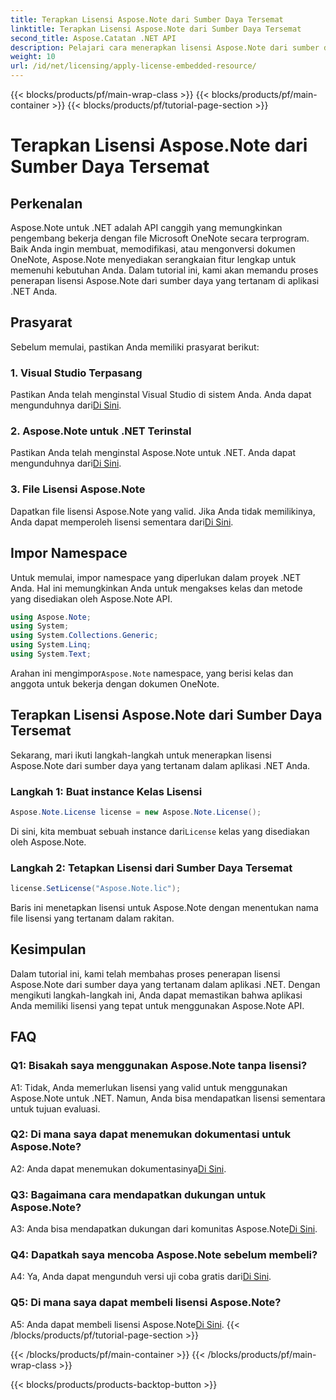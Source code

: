 ```yaml
---
title: Terapkan Lisensi Aspose.Note dari Sumber Daya Tersemat
linktitle: Terapkan Lisensi Aspose.Note dari Sumber Daya Tersemat
second_title: Aspose.Catatan .NET API
description: Pelajari cara menerapkan lisensi Aspose.Note dari sumber daya yang tertanam di aplikasi .NET Anda. Ikuti panduan langkah demi langkah kami untuk integrasi yang lancar.
weight: 10
url: /id/net/licensing/apply-license-embedded-resource/
---
```


{{< blocks/products/pf/main-wrap-class >}}
{{< blocks/products/pf/main-container >}}
{{< blocks/products/pf/tutorial-page-section >}}

# Terapkan Lisensi Aspose.Note dari Sumber Daya Tersemat

## Perkenalan

Aspose.Note untuk .NET adalah API canggih yang memungkinkan pengembang bekerja dengan file Microsoft OneNote secara terprogram. Baik Anda ingin membuat, memodifikasi, atau mengonversi dokumen OneNote, Aspose.Note menyediakan serangkaian fitur lengkap untuk memenuhi kebutuhan Anda. Dalam tutorial ini, kami akan memandu proses penerapan lisensi Aspose.Note dari sumber daya yang tertanam di aplikasi .NET Anda.

## Prasyarat

Sebelum memulai, pastikan Anda memiliki prasyarat berikut:

### 1. Visual Studio Terpasang

Pastikan Anda telah menginstal Visual Studio di sistem Anda. Anda dapat mengunduhnya dari[Di Sini](https://visualstudio.microsoft.com/).

### 2. Aspose.Note untuk .NET Terinstal

 Pastikan Anda telah menginstal Aspose.Note untuk .NET. Anda dapat mengunduhnya dari[Di Sini](https://releases.aspose.com/note/net/).

### 3. File Lisensi Aspose.Note

 Dapatkan file lisensi Aspose.Note yang valid. Jika Anda tidak memilikinya, Anda dapat memperoleh lisensi sementara dari[Di Sini](https://purchase.aspose.com/temporary-license/).

## Impor Namespace

Untuk memulai, impor namespace yang diperlukan dalam proyek .NET Anda. Hal ini memungkinkan Anda untuk mengakses kelas dan metode yang disediakan oleh Aspose.Note API.

```csharp
using Aspose.Note;
using System;
using System.Collections.Generic;
using System.Linq;
using System.Text;
```

 Arahan ini mengimpor`Aspose.Note` namespace, yang berisi kelas dan anggota untuk bekerja dengan dokumen OneNote.

## Terapkan Lisensi Aspose.Note dari Sumber Daya Tersemat

Sekarang, mari ikuti langkah-langkah untuk menerapkan lisensi Aspose.Note dari sumber daya yang tertanam dalam aplikasi .NET Anda.

### Langkah 1: Buat instance Kelas Lisensi

```csharp
Aspose.Note.License license = new Aspose.Note.License();
```

 Di sini, kita membuat sebuah instance dari`License` kelas yang disediakan oleh Aspose.Note.

### Langkah 2: Tetapkan Lisensi dari Sumber Daya Tersemat

```csharp
license.SetLicense("Aspose.Note.lic");
```

Baris ini menetapkan lisensi untuk Aspose.Note dengan menentukan nama file lisensi yang tertanam dalam rakitan.

## Kesimpulan

Dalam tutorial ini, kami telah membahas proses penerapan lisensi Aspose.Note dari sumber daya yang tertanam dalam aplikasi .NET. Dengan mengikuti langkah-langkah ini, Anda dapat memastikan bahwa aplikasi Anda memiliki lisensi yang tepat untuk menggunakan Aspose.Note API.

## FAQ

### Q1: Bisakah saya menggunakan Aspose.Note tanpa lisensi?

A1: Tidak, Anda memerlukan lisensi yang valid untuk menggunakan Aspose.Note untuk .NET. Namun, Anda bisa mendapatkan lisensi sementara untuk tujuan evaluasi.

### Q2: Di mana saya dapat menemukan dokumentasi untuk Aspose.Note?

 A2: Anda dapat menemukan dokumentasinya[Di Sini](https://reference.aspose.com/note/net/).

### Q3: Bagaimana cara mendapatkan dukungan untuk Aspose.Note?

 A3: Anda bisa mendapatkan dukungan dari komunitas Aspose.Note[Di Sini](https://forum.aspose.com/c/note/28).

### Q4: Dapatkah saya mencoba Aspose.Note sebelum membeli?

 A4: Ya, Anda dapat mengunduh versi uji coba gratis dari[Di Sini](https://releases.aspose.com/).

### Q5: Di mana saya dapat membeli lisensi Aspose.Note?

 A5: Anda dapat membeli lisensi Aspose.Note[Di Sini](https://purchase.aspose.com/buy).
{{< /blocks/products/pf/tutorial-page-section >}}

{{< /blocks/products/pf/main-container >}}
{{< /blocks/products/pf/main-wrap-class >}}

{{< blocks/products/products-backtop-button >}}
